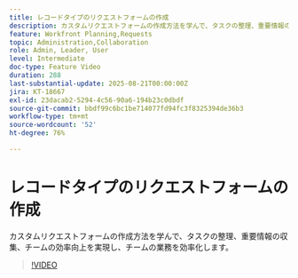 ```yaml
---
title: レコードタイプのリクエストフォームの作成
description: カスタムリクエストフォームの作成方法を学んで、タスクの整理、重要情報の収集、チームの効率向上を実現し、チームの業務を効率化します。
feature: Workfront Planning,Requests
topic: Administration,Collaboration
role: Admin, Leader, User
level: Intermediate
doc-type: Feature Video
duration: 288
last-substantial-update: 2025-08-21T00:00:00Z
jira: KT-18667
exl-id: 23dacab2-5294-4c56-90a6-194b23c0dbdf
source-git-commit: bbdf99c6bc1be714077fd94fc3f8325394de36b3
workflow-type: tm+mt
source-wordcount: '52'
ht-degree: 76%

---
```


# レコードタイプのリクエストフォームの作成

カスタムリクエストフォームの作成方法を学んで、タスクの整理、重要情報の収集、チームの効率向上を実現し、チームの業務を効率化します。

>[!VIDEO](https://video.tv.adobe.com/v/3471082/?learn=on&enablevpops=1&captions=jpn)
